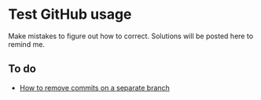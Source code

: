 # Test GitHub usage #

Make mistakes to figure out how to correct.  Solutions will be posted
here to remind me.

## To do ##

* [How to remove commits on a separate branch](remove-commits.md)
